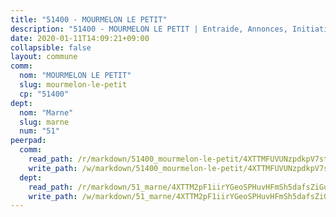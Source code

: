 ```yaml
---
title: "51400 - MOURMELON LE PETIT"
description: "51400 - MOURMELON LE PETIT | Entraide, Annonces, Initiatives"
date: 2020-01-11T14:09:21+09:00
collapsible: false
layout: commune
comm:
  nom: "MOURMELON LE PETIT"
  slug: mourmelon-le-petit
  cp: "51400"
dept:
  nom: "Marne"
  slug: marne
  num: "51"
peerpad:
  comm:
    read_path: /r/markdown/51400_mourmelon-le-petit/4XTTMFUVUNzpdkpV7st8JxpSGYLGHndi5TP7X7dwGoosYDGwb
    write_path: /w/markdown/51400_mourmelon-le-petit/4XTTMFUVUNzpdkpV7st8JxpSGYLGHndi5TP7X7dwGoosYDGwb-K3TgUKhtSfNdUu6MPAV95hogT4GHfYsxQ1cCkzM9xGt2AkeURxmwB5hRmG8UMQHynWSNzYxodVRXf36RoDQ9f8eMcuQE4eBqweyhJm2aXWNgyKwQgfN84UNQ51sZRaXbXrAh4GYH
  dept:
    read_path: /r/markdown/51_marne/4XTTM2pF1iirYGeoSPHuvHFmSh5dafsZiGuDVqApNYr9W2doe
    write_path: /w/markdown/51_marne/4XTTM2pF1iirYGeoSPHuvHFmSh5dafsZiGuDVqApNYr9W2doe-K3TgV7EpXmd75L5pz6aUTALihWsFeiubyposyfPgz6DbQby3ZQF3gNXaGqeRVGevfRz46yND7Y8QkCv5VozWFj5shZbEokjWNQrdmmsAHCxzuLQj5kuinh4kCdsefHKLdp7xhUwa
---
```


